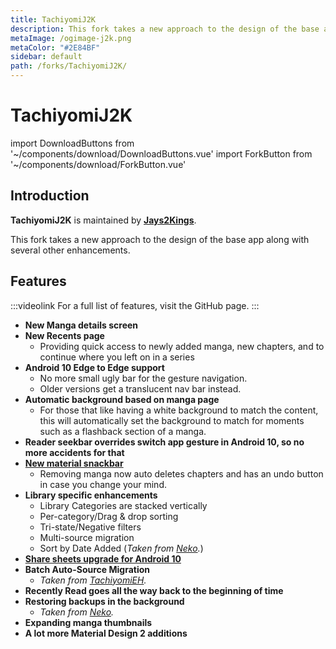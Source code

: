 ```yaml
---
title: TachiyomiJ2K
description: This fork takes a new approach to the design of the base app along with several other enhancements.
metaImage: /ogimage-j2k.png
metaColor: "#2E84BF"
sidebar: default
path: /forks/TachiyomiJ2K/
---
```


# <g-image class="headerLogo" src="~/images/forks_logo-j2k.png" width="64" height="64" fit="contain"/> TachiyomiJ2K

import DownloadButtons from '~/components/download/DownloadButtons.vue'
import ForkButton from '~/components/download/ForkButton.vue'

<DownloadButtons>
  <ForkButton fork="j2k" />
  <ForkButton fork="j2k" isGithub />
</DownloadButtons>

## Introduction
**TachiyomiJ2K** is maintained by **[Jays2Kings](https://github.com/Jays2Kings)**.

This fork takes a new approach to the design of the base app along with several other enhancements.

<g-image class="zoomable" src="~/images/forks_banner-j2k.png" />

## Features
:::videolink
For a full list of features, visit the GitHub page.
:::

- **New Manga details screen**
- **New Recents page**
  - Providing quick access to newly added manga, new chapters, and to continue where you left on in a series
- **Android 10 Edge to Edge support**
  - No more small ugly bar for the gesture navigation.
  - Older versions get a translucent nav bar instead.
- **Automatic background based on manga page**
  - For those that like having a white background to match the content, this will automatically set the background to match for moments such as a flashback section of a manga.
- **Reader seekbar overrides switch app gesture in Android 10, so no more accidents for that**
- **[New material snackbar](https://raw.githubusercontent.com/Jays2Kings/tachiyomi/master/.github/readme-images/material%20snackbar.png)**
  - Removing manga now auto deletes chapters and has an undo button in case you change your mind.
- **Library specific enhancements**
  - Library Categories are stacked vertically
  - Per-category/Drag & drop sorting
  - Tri-state/Negative filters
  - Multi-source migration
  - Sort by Date Added (*Taken from [Neko](/forks/Neko/).*)
- **[Share sheets upgrade for Android 10](https://raw.githubusercontent.com/Jays2Kings/tachiyomi/master/.github/readme-images/share%20menu.png)**
- **Batch Auto-Source Migration**
  - *Taken from [TachiyomiEH](/forks/TachiyomiEH/).*
- **Recently Read goes all the way back to the beginning of time**
- **Restoring backups in the background**
  - *Taken from [Neko](/forks/Neko/).*
- **Expanding manga thumbnails**
- **A lot more Material Design 2 additions**
